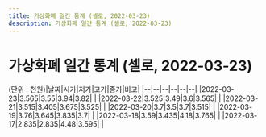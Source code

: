 ```yaml
---
title: 가상화폐 일간 통계 (셀로, 2022-03-23)
description: 가상화폐 일간 통계 (셀로, 2022-03-23)
---
```


가상화폐 일간 통계 (셀로, 2022-03-23)
===

(단위 : 천원)|날짜|시가|저가|고가|종가|비고|
|--|--|--|--|--|--|
|2022-03-23|3.565|3.55|3.94|3.82|    |
|2022-03-22|3.525|3.49|3.6|3.565|    |
|2022-03-21|3.515|3.405|3.675|3.525|    |
|2022-03-20|3.7|3.5|3.7|3.515|    |
|2022-03-19|3.76|3.645|3.835|3.7|    |
|2022-03-18|3.59|3.435|4.18|3.765|    |
|2022-03-17|2.835|2.835|4.48|3.595|    |
